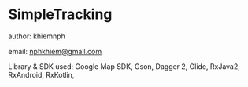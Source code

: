# SimpleTracking
author: khiemnph

email: nphkhiem@gmail.com

Library & SDK used: Google Map SDK, Gson, Dagger 2, Glide, RxJava2, RxAndroid, RxKotlin, 

